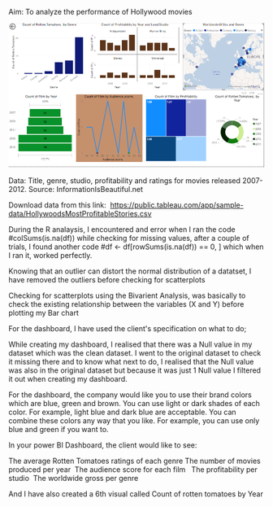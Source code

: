 Aim: To analyze the performance of Hollywood movies 

![alt text](https://github.com/Munajuli/R-and-PowerBi-Project/blob/19350846ff48b1a826a258d92ab8899db2f5a542/R%20Dashboard.PNG)

Data: Title, genre, studio, profitability and ratings for movies released 2007-2012. Source: InformationIsBeautiful.net 

Download data from this link: 
https://public.tableau.com/app/sample-data/HollywoodsMostProfitableStories.csv

During the R analaysis, I encountered and error when I ran the code #colSums(is.na(df)) while checking for missing values, after a couple of trials, I found another code #df <- df[rowSums(is.na(df)) == 0, ] which when I ran it, worked perfectly.

Knowing that an outlier can distort the normal distribution of a datatset, I have removed the outliers before checking for scatterplots

Checking for scatterplots using the Bivarient Analysis, was basically to check the existing relationship between the variables (X and Y) before plotting my Bar chart

For the dashboard, I have used the client's specification on what to do;

While creating my dashboard, I realised that there was a Null value in my dataset which was the clean dataset. I went to the original dataset to check it missing there and to know what next to do, I realised that the Null value was also in the original dataset but because it was just 1 Null value I filtered it out when creating my dashboard.

For the dashboard, the company would like you to use their brand colors which are blue, green and brown. You can use light or dark shades of each color. For example, light blue and dark blue are acceptable. You can combine these colors any way that you like. For example, you can use only blue and green if you want to. 

In your power BI Dashboard, the client would like to see: 

The average Rotten Tomatoes ratings of each genre
The number of movies produced per year 
The audience score for each film  
The profitability per studio 
The worldwide gross per genre 

And I have also created a 6th visual called Count of rotten tomatoes by Year





